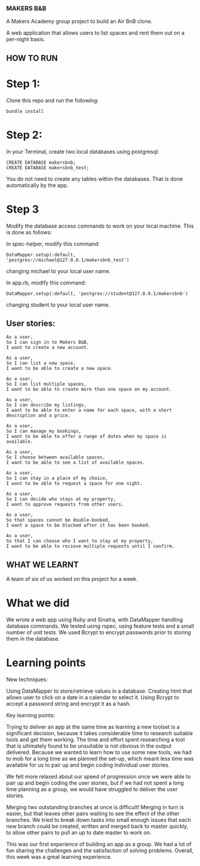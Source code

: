 ### MAKERS B&B

A Makers Academy group project to build an Air BnB clone.

A web application that allows users to list spaces and rent them out on a per-night basis.

## HOW TO RUN

# Step 1:

Clone this repo and run the following:

```
bundle install
```


# Step 2:

In your Terminal, create two local databases using postgresql:

```
CREATE DATABASE makersbnb;
CREATE DATABASE makersbnb_test;
```

You do not need to create any tables within the databases.
That is done automatically by the app.


# Step 3

Modify the database access commands to work on your local machine.
This is done as follows:

In spec-helper, modify this command:

```
DataMapper.setup(:default, 'postgres://michael@127.0.0.1/makersbnb_test')
```
changing michael to your local user name.

In app.rb, modify this command:

```
DataMapper.setup(:default, 'postgres://student@127.0.0.1/makersbnb')
```
changing student to your local user name.



## User stories:

```
As a user,
So I can sign in to Makers B&B,
I want to create a new account.

As a user,
So I can list a new space,
I want to be able to create a new space.

As a user,
So I can list multiple spaces,
I want to be able to create more than one space on my account.

As a user,
So I can describe my listings,
I want to be able to enter a name for each space, with a short description and a price.

As a user,
So I can manage my bookings,
I want to be able to offer a range of dates when my space is available.

As a user,
So I choose between available spaces,
I want to be able to see a list of available spaces.

As a user,
So I can stay in a place of my choice,
I want to be able to request a space for one night.

As a user,
So I can decide who stays at my property,
I want to approve requests from other users.

As a user,
So that spaces cannot be double-booked,
I want a space to be blocked after it has been booked.

As a user,
So that I can choose who I want to stay at my property,
I want to be able to recieve multiple requests until I confirm.
```

## WHAT WE LEARNT

A team of six of us worked on this project for a week.

# What we did

We wrote a web app using Ruby and Sinatra, with DataMapper handling database commands.
We tested using rspec, using feature tests and a small number of unit tests.
We used Bcrypt to encrypt passwords prior to storing them in the database.

# Learning points

New techniques:

Using DataMapper to store/retrieve values in a database.
Creating html that allows user to click on a date in a calendar to select it.
Using Bcrypt to accept a password string and encrypt it as a hash.

Key learning points:

Trying to deliver an app at the same time as learning a new toolset is a significant decision, because it takes considerable time to research suitable tools and get them working. The time and effort spent researching a tool that is ultimately found to be unsuitable is not obvious in the output delivered. Because we wanted to learn how to use some new tools, we had to mob for a long time as we planned the set-up, which meant less time was available for us to pair up and begin coding individual user stories.

We felt more relaxed about our speed of progression once we were able to pair up and begin coding the user stories, but if we had not spent a long time planning as a group, we would have struggled to deliver the user stories.

Merging two outstanding branches at once is difficult! Merging in turn is easier, but that leaves other pairs waiting to see the effect of the other branches. We tried to break down tasks into small enough issues that each new branch could be created, written and merged back to master quickly, to allow other pairs to pull an up to date master to work on.

This was our first experience of building an app as a group. We had a lot of fun sharing the challenges and the satisfaction of solving problems. Overall, this week was a great learning experience.
